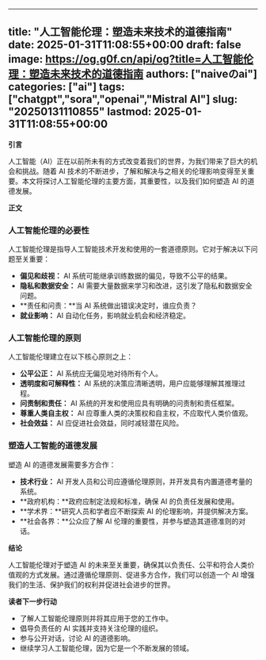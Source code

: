 
---
title: "人工智能伦理：塑造未来技术的道德指南"
date: 2025-01-31T11:08:55+00:00
draft: false
image: https://og.g0f.cn/api/og?title=人工智能伦理：塑造未来技术的道德指南
authors: ["naiveのai"]
categories: ["ai"]
tags: ["chatgpt","sora","openai","Mistral AI"]
slug: "20250131110855"
lastmod: 2025-01-31T11:08:55+00:00
---
**引言**

人工智能（AI）正在以前所未有的方式改变着我们的世界，为我们带来了巨大的机会和挑战。随着 AI 技术的不断进步，了解和解决与之相关的伦理影响变得至关重要。本文将探讨人工智能伦理的主要方面，其重要性，以及我们如何塑造 AI 的道德发展。

**正文**

### 人工智能伦理的必要性

人工智能伦理是指导人工智能技术开发和使用的一套道德原则。它对于解决以下问题至关重要：

- **偏见和歧视：** AI 系统可能继承训练数据的偏见，导致不公平的结果。
- **隐私和数据安全：** AI 需要大量数据来学习和改进，这引发了隐私和数据安全问题。
- **责任和问责：**当 AI 系统做出错误决定时，谁应负责？
- **就业影响：** AI 自动化任务，影响就业机会和经济稳定。

### 人工智能伦理的原则

人工智能伦理建立在以下核心原则之上：

- **公平公正：** AI 系统应无偏见地对待所有个人。
- **透明度和可解释性：** AI 系统的决策应清晰透明，用户应能够理解其推理过程。
- **问责制和责任：** AI 系统的开发和使用应具有明确的问责制和责任框架。
- **尊重人类自主权：** AI 应尊重人类的决策权和自主权，不应取代人类价值观。
- **社会效益：** AI 应促进社会效益，同时减轻潜在风险。

### 塑造人工智能的道德发展

塑造 AI 的道德发展需要多方合作：

- **技术行业：** AI 开发人员和公司应遵循伦理原则，并开发具有内置道德考量的系统。
- **政府机构：**政府应制定法规和标准，确保 AI 的负责任发展和使用。
- **学术界：**研究人员和学者应不断探索 AI 的伦理影响，并提供解决方案。
- **社会各界：**公众应了解 AI 伦理的重要性，并参与塑造其道德准则的对话。

**结论**

人工智能伦理对于塑造 AI 的未来至关重要，确保其以负责任、公平和符合人类价值观的方式发展。通过遵循伦理原则、促进多方合作，我们可以创造一个 AI 增强我们的生活、保护我们的权利并促进社会进步的世界。

**读者下一步行动**

- 了解人工智能伦理原则并将其应用于您的工作中。
- 倡导负责任的 AI 实践并支持关注伦理的组织。
- 参与公开对话，讨论 AI 的道德影响。
- 继续学习人工智能伦理，因为它是一个不断发展的领域。